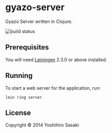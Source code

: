 # gyazo-server

Gyazo Server written in Clojure.

![build status](https://travis-ci.org/ysasaki/clj-gyazo-server.svg)

## Prerequisites

You will need [Leiningen][1] 2.3.0 or above installed.

[1]: https://github.com/technomancy/leiningen

## Running

To start a web server for the application, run:

    lein ring server

## License

Copyright © 2014 Yoshihiro Sasaki
